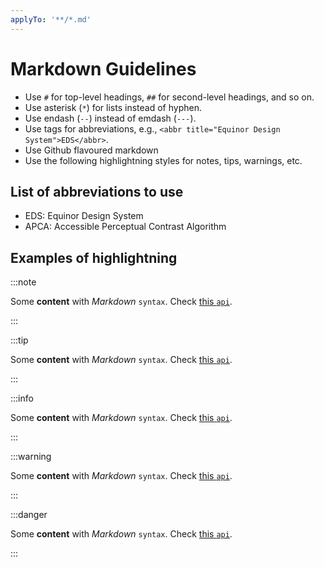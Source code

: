 ```yaml
---
applyTo: '**/*.md'
---
```


# Markdown Guidelines

- Use `#` for top-level headings, `##` for second-level headings, and so on.
- Use asterisk (`*`) for lists instead of hyphen.
- Use endash (`--`) instead of emdash (`---`).
- Use <abbr> tags for abbreviations, e.g., `<abbr title="Equinor Design System">EDS</abbr>`.
- Use Github flavoured markdown
- Use the following highlightning styles for notes, tips, warnings, etc.

## List of abbreviations to use

- EDS: Equinor Design System
- APCA: Accessible Perceptual Contrast Algorithm

## Examples of highlightning

:::note

Some **content** with _Markdown_ `syntax`. Check [this `api`](#).

:::

:::tip

Some **content** with _Markdown_ `syntax`. Check [this `api`](#).

:::

:::info

Some **content** with _Markdown_ `syntax`. Check [this `api`](#).

:::

:::warning

Some **content** with _Markdown_ `syntax`. Check [this `api`](#).

:::

:::danger

Some **content** with _Markdown_ `syntax`. Check [this `api`](#).

:::
